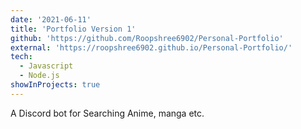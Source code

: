 ```yaml
---
date: '2021-06-11'
title: 'Portfolio Version 1'
github: 'https://github.com/Roopshree6902/Personal-Portfolio'
external: 'https://roopshree6902.github.io/Personal-Portfolio/'
tech:
  - Javascript
  - Node.js
showInProjects: true
---
```


A Discord bot for Searching Anime, manga etc.
